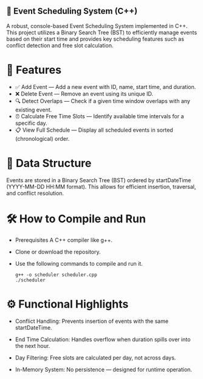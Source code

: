 ## 📅 Event Scheduling System (C++)

A robust, console-based Event Scheduling System implemented in C++. This project utilizes a Binary Search Tree (BST)  to efficiently manage events based on their start time and provides key scheduling features such as conflict detection and free slot calculation.

# 🚀 Features

* ✅ Add Event — Add a new event with ID, name, start time, and duration.
* ❌ Delete Event — Remove an event using its unique ID.
* 🔍 Detect Overlaps — Check if a given time window overlaps with any existing event.
* ⏰ Calculate Free Time Slots — Identify available time intervals for a specific day.
* 📋 View Full Schedule — Display all scheduled events in sorted (chronological) order.
  
# 🧠 Data Structure

Events are stored in a Binary Search Tree (BST) ordered by startDateTime (YYYY-MM-DD HH:MM format). This allows for efficient insertion, traversal, and conflict resolution.


# 🛠️ How to Compile and Run

* Prerequisites A C++ compiler like g++.

* Clone or download the repository.

* Use the following commands to compile and run it.

      g++ -o scheduler scheduler.cpp
      ./scheduler
# ⚙️ Functional Highlights

* Conflict Handling: Prevents insertion of events with the same startDateTime.

* End Time Calculation: Handles overflow when duration spills over into the next hour.

* Day Filtering: Free slots are calculated per day, not across days.

* In-Memory System: No persistence — designed for runtime operation.
